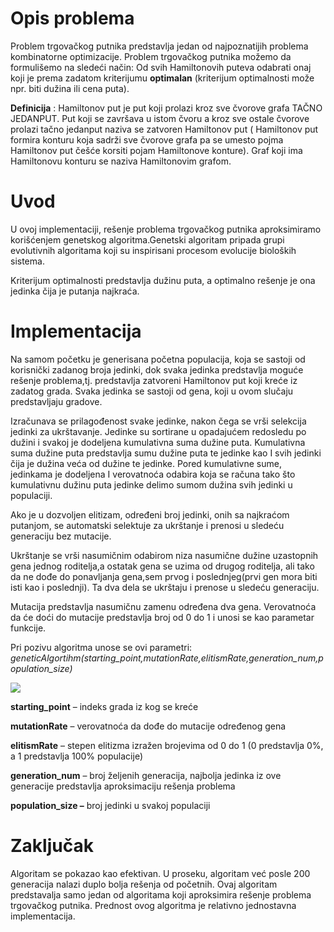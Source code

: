 # Opis problema

Problem trgovačkog putnika predstavlja jedan od najpoznatijih problema kombinatorne optimizacije. Problem trgovačkog putnika možemo da formulišemo na sledeći način: Od svih Hamiltonovih puteva odabrati onaj koji je prema zadatom kriterijumu **optimalan** (kriterijum optimalnosti može npr. biti dužina ili cena puta).

**Definicija** : Hamiltonov put je put koji prolazi kroz sve čvorove grafa TAČNO JEDANPUT. Put koji se završava u istom čvoru a kroz sve ostale čvorove prolazi tačno jedanput naziva se zatvoren Hamiltonov put ( Hamiltonov put formira konturu koja sadrži sve čvorove grafa pa se umesto pojma Hamiltonov put češće korsiti pojam Hamiltonove konture). Graf koji ima Hamiltonovu konturu se naziva Hamiltonovim grafom.



# Uvod

U ovoj implementaciji, rešenje problema trgovačkog putnika aproksimiramo korišćenjem genetskog algoritma.Genetski algoritam pripada grupi evolutivnih algoritama koji su inspirisani procesom evolucije bioloških sistema.

Kriterijum optimalnosti predstavlja dužinu puta, a optimalno rešenje je ona jedinka čija je putanja najkraća.

# Implementacija

Na samom početku je generisana početna populacija, koja se sastoji od korisnički zadanog broja jedinki, dok svaka jedinka predstavlja moguće rešenje problema,tj. predstavlja zatvoreni Hamiltonov put koji kreće iz zadatog grada. Svaka jedinka se sastoji od gena, koji u ovom slučaju predstavljaju gradove.

Izračunava se prilagođenost svake jedinke, nakon čega se vrši selekcija jedinki za ukrštavanje. Jedinke su sortirane u opadajućem redosledu po dužini i svakoj je dodeljena kumulativna suma dužine puta. Kumulativna suma dužine puta predstavlja sumu dužine puta te jedinke kao I svih jedinki čija je dužina veća od dužine te jedinke. Pored kumulativne sume, jedinkama je dodeljena I verovatnoća odabira koja se računa tako što kumulativnu dužinu puta jedinke delimo sumom dužina svih jedinki u populaciji.

Ako je u dozvoljen elitizam, određeni broj jedinki, onih sa najkraćom putanjom, se automatski selektuje za ukrštanje i prenosi u sledeću generaciju bez mutacije.

Ukrštanje se vrši nasumičnim odabirom niza nasumične dužine uzastopnih gena jednog roditelja,a ostatak gena se uzima od drugog roditelja, ali tako da ne dođe do ponavljanja gena,sem prvog i poslednjeg(prvi gen mora biti isti kao i poslednji). Ta dva dela se ukrštaju i prenose u sledeću generaciju.

Mutacija predstavlja nasumičnu zamenu određena dva gena. Verovatnoća da će doći do mutacije predstavlja broj od 0 do 1 i unosi se kao parametar funkcije.

Pri pozivu algoritma unose se ovi parametri:
*geneticAlgortihm(starting_point,mutationRate,elitismRate,generation_num,population_size)*

![](RackMultipart20210915-4-u70ygm_html_a701367f4c9eb7e.gif)

**starting\_point** – indeks grada iz kog se kreće

**mutationRate** – verovatnoća da dođe do mutacije određenog gena

**elitismRate** – stepen elitizma izražen brojevima od 0 do 1 (0 predstavlja 0%, a 1 predstavlja 100% populacije)

**generation\_num** – broj željenih generacija, najbolja jedinka iz ove generacije predstavlja aproksimaciju rešenja problema

**population\_size –** broj jedinki u svakoj populaciji

# Zaključak

Algoritam se pokazao kao efektivan. U proseku, algoritam već posle 200 generacija nalazi duplo bolja rešenja od početnih. Ovaj algoritam predstavalja samo jedan od algoritama koji aproksimira rešenje problema trgovačkog putnika. Prednost ovog algoritma je relativno jednostavna implementacija.
